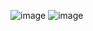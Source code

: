 ![image](https://github.com/RaviOli2621/Xavi_general/assets/147045327/2a2738d2-a1cd-40ca-bd86-510c6106af19)
![image](https://github.com/RaviOli2621/Xavi_general/assets/147045327/74f144e7-ee53-449c-b0df-6d98f0464a22)
